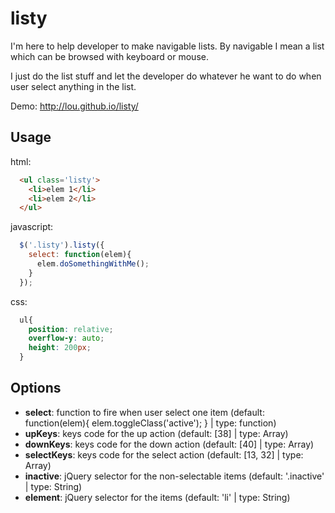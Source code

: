 listy
=====

I'm here to help developer to make navigable lists. By navigable I mean a list which can be browsed with keyboard or mouse.

I just do the list stuff and let the developer do whatever he want to do when user select anything in the list.

Demo: http://lou.github.io/listy/

Usage
-----

html:
```html
  <ul class='listy'>
    <li>elem 1</li>
    <li>elem 2</li>
  </ul>
```

javascript:
```javascript
  $('.listy').listy({
    select: function(elem){
      elem.doSomethingWithMe();
    }
  });
```

css:
```css
  ul{
    position: relative;
    overflow-y: auto;
    height: 200px;
  }
```

Options
-------

* **select**: function to fire when user select one item (default: function(elem){ elem.toggleClass('active'); } | type: function)
* **upKeys**: keys code for the up action (default: [38] | type: Array)
* **downKeys**: keys code for the down action (default: [40] | type: Array)
* **selectKeys**: keys code for the select action (default: [13, 32] | type: Array)
* **inactive**: jQuery selector for the non-selectable items (default: '.inactive' | type: String)
* **element**: jQuery selector for the items (default: 'li' | type: String)

